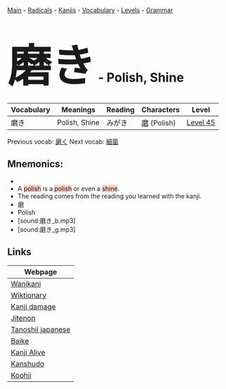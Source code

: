 <style> bigfont {font-size: 100px}</style>
[Main](../README.md) -
[Radicals](../radicals.md) -
[Kanjis](../kanjis.md) -
[Vocabulary](../vocabulary.md) -
[Levels](../levels.md) -
[Grammar](../grammar.md)
# <bigfont> 磨き</bigfont> - Polish, Shine 

| Vocabulary | Meanings | Reading | Characters | Level |
| --- | --- | --- | --- | --- |
| 磨き | Polish, Shine | みがき |  [磨](../kanjis/磨.md) (Polish) | [Level 45](../levels/wk_level45.md) |

Previous vocab: [磨く](磨く.md) Next vocab: [細菌](細菌.md) 

## Mnemonics:

* 
* A <span style="background-color:#ffcccb"> polish</span> is a <span style="background-color:#ffcccb"> polish</span> or even a <span style="background-color:#ffcccb"> shine</span>.
* The reading comes from the reading you learned with the kanji.
* 磨
* Polish
* [sound:磨き_b.mp3]
* [sound:磨き_g.mp3]


## Links 

| Webpage |
| --- |
| [Wanikani          ](https://www.wanikani.com/kanji/磨き) |
| [Wiktionary        ](https://en.wiktionary.org/wiki/磨き) |
| [Kanji damage      ](http://www.kanjidamage.com/kanji/search?utf8=✓&q=磨き) |
| [Jitenon           ](https://jitenon.com/kanji/磨き) |
| [Tanoshii japanese ](https://www.tanoshiijapanese.com/dictionary/kanji.cfm?k=磨き) |
| [Baike             ](https://baike.baidu.com/item/磨き) |
| [Kanji Alive       ](https://app.kanjialive.com/磨き) |
| [Kanshudo          ](https://www.kanshudo.com/searchmn?q=磨き) |
| [Koohii            ](https://kanji.koohii.com/study/kanji/磨き) |
